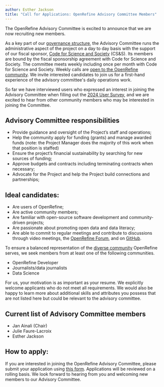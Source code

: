 ```yaml
---
author: Esther Jackson
title: "Call for Applications: OpenRefine Advisory Committee Members"
---
```

The OpenRefine Advisory Committee is excited to announce that we are now recruiting new members.

As a key part of our [governance structure](https://github.com/OpenRefine/OpenRefine/blob/master/GOVERNANCE.md), the Advisory Committee runs the administrative aspect of the project on a day to day basis with the support of our fiscal sponsor, [Code for Science and Society](https://www.codeforsociety.org/) (CS&S). Its members are bound by the fiscal sponsorship agreement with Code for Science and Society. The committee meets weekly including once per month with Code for Science and Society. Weekly calls are [open to the OpenRefine community](https://forum.openrefine.org/t/opening-advisory-committee-call-to-the-community-permanently/2029). We invite interested candidates to join us for a first-hand experience of the advisory committee's daily operations work.
<!--truncate-->
So far we have interviewed users who expressed an interest in joining the Advisory Committee when filling out the [2024 User Survey](/blog/2024/12/20/2024-survey-results), and we are excited to hear from other community members who may be interested in joining the Committee.

## Advisory Committee responsibilities
- Provide guidance and oversight of the Project’s staff and operations;
- Help the community apply for funding (grants) and manage awarded funds (note: the Project Manager does the majority of this work when that position is staffed)
- Ensure the project’s financial sustainability by searching for new sources of funding;
- Approve budgets and contracts including terminating contracts when necessary;
- Advocate for the Project and help the Project build connections and partnerships;

## Ideal candidates:
- Are users of OpenRefine;
- Are active community members;
- Are familiar with open-source software development and community-driven projects;
- Are passionate about promoting open data and data literacy;
- Are able to commit to regular meetings and contribute to discussions through video meetings, the [OpenRefine Forum](https://forum.openrefine.org/), and on [GitHub](https://github.com/OpenRefine).

To ensure a balanced representation of the [diverse community](https://openrefine.org/usage) OpenRefine serves, we seek members from at least one of the following communities.
- OpenRefine Developer
- Journalists/data journalists
- Data Science

For us, your motivation is as important as your resume. We explicitly welcome applicants who do not meet all requirements. We would also be happy to learn more about additional skills and attributes you possess that are not listed here but could be relevant to the advisory committee.

## Current list of Advisory Committee members
- Jan Ainali (Chair)
- Julie Faure-Lacroix
- Esther Jackson

## How to apply:
If you are interested in joining the OpenRefine Advisory Committee, please submit your application using [this form](https://docs.google.com/forms/d/1z1_vHRr-jwaIeLBX-VrOB8ej9DfJYOZSZKbyp4KtB2A/edit). Applications will be reviewed on a rolling basis. We look forward to hearing from you and welcoming new members to our Advisory Committee.
